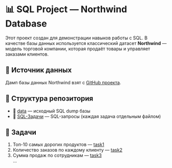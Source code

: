 # 📊 SQL Project — Northwind Database
Этот проект создан для демонстрации навыков работы с SQL.
В качестве базы данных используется классический датасет **Northwind** — модель торговой компании, которая продаёт товары и управляет заказами клиентов.
## 📌 Источник данных
Дамп базы данных Northwind взят с [GitHub проекта](https://github.com/pthom/northwind_psql).

## 📌 Структура репозитория
- 📂 [data](./Данные) — исходный SQL dump базы  
- 📂 [SQL-Задачи](./SQL-Задачи) — SQL-запросы (каждая задача отдельным файлом)  

## 📌 Задачи
1. Топ-10 самых дорогих продуктов — [task1](./queries/task1_top_products.sql)  
2. Количество заказов по каждому клиенту — [task2](./queries/task2_orders_by_customer.sql)  
3. Сумма продаж по сотрудникам — [task3](./queries/task3_sales_by_employee.sql)  
...
